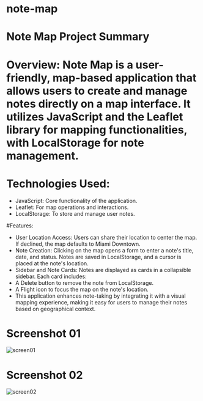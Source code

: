 # note-map

# Note Map Project Summary

# Overview: Note Map is a user-friendly, map-based application that allows users to create and manage notes directly on a map interface. It utilizes JavaScript and the Leaflet library for mapping functionalities, with LocalStorage for note management.

# Technologies Used:
- JavaScript: Core functionality of the application.
- Leaflet: For map operations and interactions.
- LocalStorage: To store and manage user notes.

#Features:
- User Location Access: Users can share their location to center the map. If declined, the map defaults to Miami Downtown.
- Note Creation: Clicking on the map opens a form to enter a note's title, date, and status. Notes are saved in LocalStorage, and a cursor is placed at the note's location.
- Sidebar and Note Cards: Notes are displayed as cards in a collapsible sidebar. Each card includes:
- A Delete button to remove the note from LocalStorage.
- A Flight icon to focus the map on the note's location.
- This application enhances note-taking by integrating it with a visual mapping experience, making it easy for users to manage their notes based on geographical context.

# Screenshot 01
![screen01](https://github.com/user-attachments/assets/a10751cd-3592-4db5-b0e4-16a75d7ba200)

# Screenshot 02
![screen02](https://github.com/user-attachments/assets/7f73525e-b146-4c1d-b9cf-4c21f74611cb)
